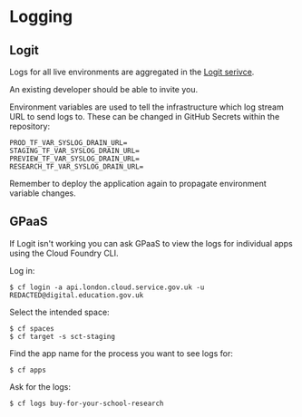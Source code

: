 # Logging

## Logit

Logs for all live environments are aggregated in the [Logit serivce](https://dashboard.logit.io).

An existing developer should be able to invite you.

Environment variables are used to tell the infrastructure which log stream URL to send logs to. These can be changed in GitHub Secrets within the repository:

```
PROD_TF_VAR_SYSLOG_DRAIN_URL=
STAGING_TF_VAR_SYSLOG_DRAIN_URL=
PREVIEW_TF_VAR_SYSLOG_DRAIN_URL=
RESEARCH_TF_VAR_SYSLOG_DRAIN_URL=
```

Remember to deploy the application again to propagate environment variable changes.

## GPaaS

If Logit isn't working you can ask GPaaS to view the logs for individual apps using the Cloud Foundry CLI.

Log in:
```
$ cf login -a api.london.cloud.service.gov.uk -u REDACTED@digital.education.gov.uk
```

Select the intended space:
```
$ cf spaces
$ cf target -s sct-staging
```

Find the app name for the process you want to see logs for:
```
$ cf apps
```

Ask for the logs:
```
$ cf logs buy-for-your-school-research
```
